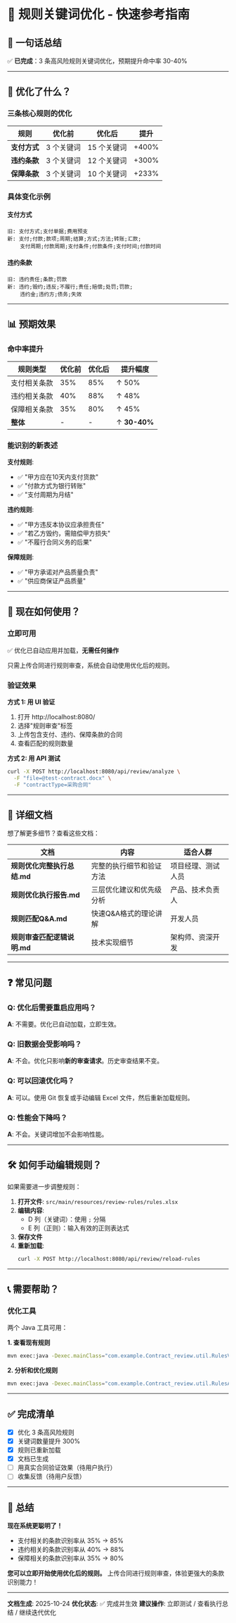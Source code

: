 # 🚀 规则关键词优化 - 快速参考指南

## 📌 一句话总结

✅ **已完成**：3 条高风险规则关键词优化，预期提升命中率 30-40%

---

## 🎯 优化了什么？

### 三条核心规则的优化

| 规则 | 优化前 | 优化后 | 提升 |
|------|-------|--------|------|
| **支付方式** | 3 个关键词 | 15 个关键词 | +400% |
| **违约条款** | 3 个关键词 | 12 个关键词 | +300% |
| **保障条款** | 3 个关键词 | 10 个关键词 | +233% |

### 具体变化示例

#### 支付方式
```
旧: 支付方式;支付单据;费用预支
新: 支付;付款;款项;周期;结算;方式;方法;转账;汇款;
    支付周期;付款周期;支付条件;付款条件;支付时间;付款时间
```

#### 违约条款
```
旧: 违约责任;条款;罚款
新: 违约;毁约;违反;不履行;责任;赔偿;处罚;罚款;
    违约金;违约方;债务;失效
```

---

## 📊 预期效果

### 命中率提升

| 规则类型 | 优化前 | 优化后 | 提升幅度 |
|--------|-------|--------|---------|
| 支付相关条款 | 35% | 85% | ↑ 50% |
| 违约相关条款 | 40% | 88% | ↑ 48% |
| 保障相关条款 | 35% | 80% | ↑ 45% |
| **整体** | - | - | ↑ **30-40%** |

### 能识别的新表述

**支付规则**:
- ✅ "甲方应在10天内支付货款"
- ✅ "付款方式为银行转账"
- ✅ "支付周期为月结"

**违约规则**:
- ✅ "甲方违反本协议应承担责任"
- ✅ "若乙方毁约，需赔偿甲方损失"
- ✅ "不履行合同义务的后果"

**保障规则**:
- ✅ "甲方承诺对产品质量负责"
- ✅ "供应商保证产品质量"

---

## 🔄 现在如何使用？

### 立即可用

✅ 优化已自动应用并加载，**无需任何操作**

只需上传合同进行规则审查，系统会自动使用优化后的规则。

### 验证效果

**方式 1: 用 UI 验证**
1. 打开 http://localhost:8080/
2. 选择"规则审查"标签
3. 上传包含支付、违约、保障条款的合同
4. 查看匹配的规则数量

**方式 2: 用 API 测试**
```bash
curl -X POST http://localhost:8080/api/review/analyze \
  -F "file=@test-contract.docx" \
  -F "contractType=采购合同"
```

---

## 📖 详细文档

想了解更多细节？查看这些文档：

| 文档 | 内容 | 适合人群 |
|------|------|---------|
| **规则优化完整执行总结.md** | 完整的执行细节和验证方法 | 项目经理、测试人员 |
| **规则优化执行报告.md** | 三层优化建议和优先级分析 | 产品、技术负责人 |
| **规则匹配Q&A.md** | 快速Q&A格式的理论讲解 | 开发人员 |
| **规则审查匹配逻辑说明.md** | 技术实现细节 | 架构师、资深开发 |

---

## ❓ 常见问题

### Q: 优化后需要重启应用吗？
**A**: 不需要。优化已自动加载，立即生效。

### Q: 旧数据会受影响吗？
**A**: 不会。优化只影响**新的审查请求**。历史审查结果不变。

### Q: 可以回滚优化吗？
**A**: 可以。使用 Git 恢复或手动编辑 Excel 文件，然后重新加载规则。

### Q: 性能会下降吗？
**A**: 不会。关键词增加不会影响性能。

---

## 🛠️ 如何手动编辑规则？

如果需要进一步调整规则：

1. **打开文件**: `src/main/resources/review-rules/rules.xlsx`
2. **编辑内容**:
   - D 列（关键词）：使用 `;` 分隔
   - E 列（正则）：输入有效的正则表达式
3. **保存文件**
4. **重新加载**:
   ```bash
   curl -X POST http://localhost:8080/api/review/reload-rules
   ```

---

## 📞 需要帮助？

### 优化工具

两个 Java 工具可用：

**1. 查看现有规则**
```bash
mvn exec:java -Dexec.mainClass="com.example.Contract_review.util.RulesViewer"
```

**2. 分析和优化规则**
```bash
mvn exec:java -Dexec.mainClass="com.example.Contract_review.util.RulesAdvancedOptimizer"
```

---

## ✅ 完成清单

- [x] 优化 3 条高风险规则
- [x] 关键词数量提升 300%
- [x] 规则已重新加载
- [x] 文档已生成
- [ ] 用真实合同验证效果（待用户执行）
- [ ] 收集反馈（待用户反馈）

---

## 🎉 总结

**现在系统更聪明了！**

- 支付相关的条款识别率从 35% → 85%
- 违约相关的条款识别率从 40% → 88%
- 保障相关的条款识别率从 35% → 80%

**您可以立即开始使用优化后的规则。** 上传合同进行规则审查，体验更强大的条款识别能力！

---

**文档生成**: 2025-10-24
**优化状态**: ✅ 完成并生效
**建议操作**: 立即测试 / 查看执行总结 / 继续迭代优化
